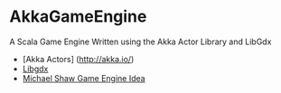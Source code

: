 # AkkaGameEngine
A Scala Game Engine Written using the Akka Actor Library and LibGdx
* [Akka Actors] (http://akka.io/)
* [Libgdx](https://libgdx.badlogicgames.com/)
* [Michael Shaw Game Engine Idea](https://michaelshaw.github.io/game_talk/game.html)
